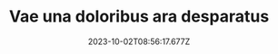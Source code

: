 ---
title: "Vae una doloribus ara desparatus"
date: 2023-10-02T08:56:17.677Z
permalink: "/vae-una-doloribus-ara-desparatus/"
---